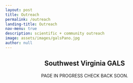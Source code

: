 ```yaml
---
layout: post
title: Outreach 
permalink: /outreach
landing-title: Outreach
nav-menu: true
description: scientific + community outreach
image: assets/images/galsPano.jpg
author: null
---
```


<div id="main" class="alt">
<!-- One -->
<section id="GALS">
	<div class="inner">
		<header class="major">
			<h2 id="GALS">Southwest Virginia GALS</h2>
			<p>PAGE IN PROGRESS CHECK BACK SOON.</p>		
		</header>
	</div>
</section>
<!--<hr class="major" />-->


